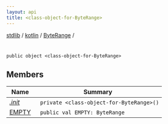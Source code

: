 ```yaml
---
layout: api
title: <class-object-for-ByteRange>
---
```

[stdlib](../../../index.html) / [kotlin](../../index.html) / [ByteRange](../index.html) / [<class-object-for-ByteRange>](index.html)

# <class-object-for-ByteRange>

```
public object <class-object-for-ByteRange>
```
## Members
| Name | Summary |
|------|---------|
|[*.init*](_init_.html)|&nbsp;&nbsp;`private <class-object-for-ByteRange>()`<br>|
|[EMPTY](EMPTY.html)|&nbsp;&nbsp;`public val EMPTY: ByteRange`<br>|

